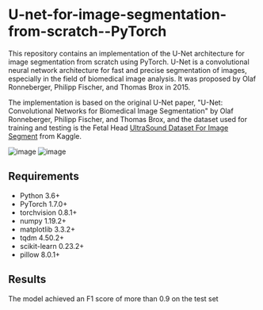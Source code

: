 # U-net-for-image-segmentation-from-scratch--PyTorch

This repository contains an implementation of the U-Net architecture for image segmentation from scratch using PyTorch. U-Net is a convolutional neural network architecture for fast and precise segmentation of images, especially in the field of biomedical image analysis. It was proposed by Olaf Ronneberger, Philipp Fischer, and Thomas Brox in 2015.

The implementation is based on the original U-Net paper, "U-Net: Convolutional Networks for Biomedical Image Segmentation" by Olaf Ronneberger, Philipp Fischer, and Thomas Brox, and the dataset used for training and testing is the Fetal Head [UltraSound Dataset For Image Segment](https://www.kaggle.com/datasets/ankit8467/fetal-head-ultrasound-dataset-for-image-segment) from Kaggle.

![image](https://user-images.githubusercontent.com/78913240/231573416-5d0007e0-6edf-4d39-8d75-39bd9366e9d1.png)
![image](https://user-images.githubusercontent.com/78913240/231573472-242d2465-cf72-4dbc-9a72-00d2b1d7c650.png)

## Requirements
- Python 3.6+
- PyTorch 1.7.0+
- torchvision 0.8.1+
- numpy 1.19.2+
- matplotlib 3.3.2+
- tqdm 4.50.2+
- scikit-learn 0.23.2+
- pillow 8.0.1+

## Results
The model achieved an F1 score of more than 0.9 on the test set

